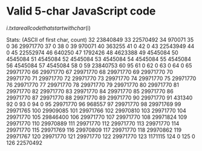 # Valid 5-char JavaScript code

$i.txt are all code that start with char($i)

Stats: (ASCII of first char, count)
    32 23840849
    33 22570492
    34 970071
    35 0
    36 29971770
    37 0
    38 0
    39 970071
    40 363255
    41 0
    42 0
    43 22543949
    44 0
    45 22552974
    46 640250
    47 1792426
    48 4623388
    49 4545084
    50 4545084
    51 4545084
    52 4545084
    53 4545084
    54 4545084
    55 4545084
    56 4545084
    57 4545084
    58 0
    59 23840753
    60 95
    61 0
    62 0
    63 0
    64 0
    65 29971770
    66 29971770
    67 29971770
    68 29971770
    69 29971770
    70 29971770
    71 29971770
    72 29971770
    73 29971770
    74 29971770
    75 29971770
    76 29971770
    77 29971770
    78 29971770
    79 29971770
    80 29971770
    81 29971770
    82 29971770
    83 29971770
    84 29971770
    85 29971770
    86 29971770
    87 29971770
    88 29971770
    89 29971770
    90 29971770
    91 431340
    92 0
    93 0
    94 0
    95 29971770
    96 968557
    97 29971770
    98 29971769
    99 29971765
    100 29909085
    101 29971766
    102 29970810
    103 29971770
    104 29971770
    105 29846400
    106 29971770
    107 29971770
    108 29971824
    109 29971770
    110 29970889
    111 29971770
    112 29971770
    113 29971770
    114 29971770
    115 29971769
    116 29970809
    117 29971770
    118 29970862
    119 29971767
    120 29971770
    121 29971770
    122 29971770
    123 1171115
    124 0
    125 0
    126 22570492
